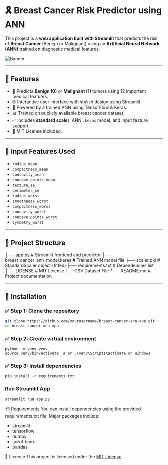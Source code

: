 # 🎗 Breast Cancer Risk Predictor using ANN

This project is a **web application built with Streamlit** that predicts the risk of **Breast Cancer** (Benign or Malignant) using an **Artificial Neural Network (ANN)** trained on diagnostic medical features.

![Banner](https://media.istockphoto.com/id/1302922398/photo/top-view-of-bright-pink-ribbon-on-dark-wood-background-breast-cancer-awareness-and-womens.jpg?s=612x612&w=0&k=20&c=wpD3n37ipEmjV72utgh6SflUPvyzjDOu203_tlIbCMU=)

---

## 🚀 Features

- 🎯 Predicts **Benign (0)** or **Malignant (1)** tumors using 12 important medical features.
- 🌐 Interactive user interface with stylish design using Streamlit.
- 🧠 Powered by a trained ANN using TensorFlow & Keras.
- 📊 Trained on publicly available breast cancer dataset.
- ✅ Includes **standard scaler**, ANN `.keras` model, and input feature support.
- 📎 MIT License included.

---

## 🧪 Input Features Used

- `radius_mean`
- `compactness_mean`
- `concavity_mean`
- `concave points_mean`
- `texture_se`
- `perimeter_se`
- `radius_worst`
- `smoothness_worst`
- `compactness_worst`
- `concavity_worst`
- `concave points_worst`
- `symmetry_worst`

---

## 📂 Project Structure

├── app.py # Streamlit frontend and predictor
├── breast_cancer_ann_model.keras # Trained ANN model file
├── scaler.pkl # StandardScaler object (fitted)
├── requirements.txt # Dependencies list
├── LICENSE # MIT License
|── CSV Dataset File
└── README.md # Project documentation


---

## 🔧 Installation

### ✅ Step 1: Clone the repository

```bash
git clone https://github.com/yourusername/breast-cancer-ann-app.git
cd breast-cancer-ann-app
```

### ✅ Step 2: Create virtual environment

```
python -m venv venv
source venv/bin/activate  # or .\venv\Scripts\activate on Windows
```

### ✅ Step 3: Install dependencies
```
pip install -r requirements.txt
```

### Run Streamlit App

```
streamlit run app.py
```

📦 Requirements
You can install dependencies using the provided requirements.txt file. Major packages include:

- streamlit
- tensorflow
- numpy
- scikit-learn
- pandas

📝 License
This project is licensed under the [MIT License]()
